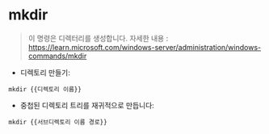 # mkdir

> 이 명령은 디렉터리를 생성합니다.
> 자세한 내용 : <https://learn.microsoft.com/windows-server/administration/windows-commands/mkdir>

- 디렉토리 만들기:

`mkdir {{디렉토리 이름}}`

- 중첩된 디렉토리 트리를 재귀적으로 만듭니다:

`mkdir {{서브디렉토리 이름 경로}}`

